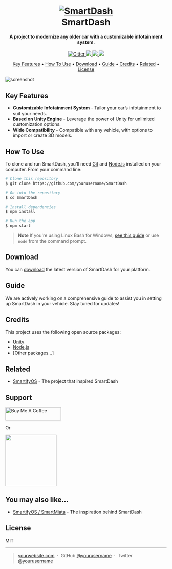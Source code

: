 <h1 align="center">
  <br>
  <a href="https://github.com/YourUsername/SmartDash"><img src="https://github.com/user-attachments/assets/09c8082a-e15b-4f56-b3f3-2db031420088" alt="SmartDash"></a>
  <br>
  SmartDash
  <br>
</h1>

<h4 align="center">A project to modernize any older car with a customizable infotainment system.</h4>

<p align="center">
  <a href="https://badge.fury.io/js/smartdash">
    <img src="https://badge.fury.io/js/smartdash.svg" alt="Gitter">
  </a>
  <a href="https://gitter.im/yourusername/SmartDash">
    <img src="https://badges.gitter.im/yourusername/SmartDash.svg">
  </a>
  <a href="https://saythanks.io/to/youremail@example.com">
    <img src="https://img.shields.io/badge/SayThanks.io-%E2%98%BC-1EAEDB.svg">
  </a>
  <a href="https://www.paypal.me/yourusername">
    <img src="https://img.shields.io/badge/$-donate-ff69b4.svg?maxAge=2592000&amp;style=flat">
  </a>
</p>

<p align="center">
  <a href="#key-features">Key Features</a> •
  <a href="#how-to-use">How To Use</a> •
  <a href="#download">Download</a> •
  <a href="#guide">Guide</a> •
  <a href="#credits">Credits</a> •
  <a href="#related">Related</a> •
  <a href="#license">License</a>
</p>

![screenshot](https://yourimageurl.com/screenshot.png)

## Key Features

- **Customizable Infotainment System** - Tailor your car’s infotainment to suit your needs.
- **Based on Unity Engine** - Leverage the power of Unity for unlimited customization options.
- **Wide Compatibility** - Compatible with any vehicle, with options to import or create 3D models.

## How To Use

To clone and run SmartDash, you'll need [Git](https://git-scm.com) and [Node.js](https://nodejs.org/en/download/) installed on your computer. From your command line:

```bash
# Clone this repository
$ git clone https://github.com/yourusername/SmartDash

# Go into the repository
$ cd SmartDash

# Install dependencies
$ npm install

# Run the app
$ npm start
```

> **Note**
> If you're using Linux Bash for Windows, [see this guide](https://www.howtogeek.com/261575/how-to-run-graphical-linux-desktop-applications-from-windows-10s-bash-shell/) or use `node` from the command prompt.

## Download

You can [download](https://github.com/YourUsername/SmartDash/releases) the latest version of SmartDash for your platform.

## Guide

We are actively working on a comprehensive guide to assist you in setting up SmartDash in your vehicle. Stay tuned for updates!

## Credits

This project uses the following open source packages:

- [Unity](https://unity.com/)
- [Node.js](https://nodejs.org/)
- [Other packages...]

## Related

- [SmartifyOS](https://github.com/Mauznemo/SmartifyOS) - The project that inspired SmartDash

## Support

<a href="https://www.buymeacoffee.com/yourusername" target="_blank">
  <img src="https://www.buymeacoffee.com/assets/img/custom_images/purple_img.png" alt="Buy Me A Coffee" style="height: 41px !important;width: 174px !important;box-shadow: 0px 3px 2px 0px rgba(190, 190, 190, 0.5) !important;-webkit-box-shadow: 0px 3px 2px 0px rgba(190, 190, 190, 0.5) !important;" >
</a>

<p>Or</p>

<a href="https://www.patreon.com/yourusername">
  <img src="https://c5.patreon.com/external/logo/become_a_patron_button@2x.png" width="160">
</a>

## You may also like...

- [SmartifyOS / SmartMiata](https://github.com/Mauznemo/SmartifyOS) - The inspiration behind SmartDash

## License

MIT

---

> [yourwebsite.com](https://www.labs.starski.eu) &nbsp;&middot;&nbsp;
> GitHub [@yourusername](https://github.com/YourUsername) &nbsp;&middot;&nbsp;
> Twitter [@yourusername](https://twitter.com/YourUsername)
